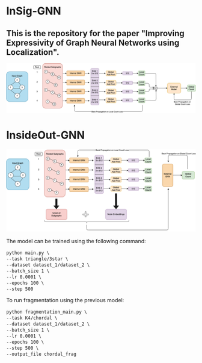 # InSig-GNN
## This is the repository for the paper "**Improving Expressivity of Graph Neural Networks using Localization**".
![model_new](Image/model_new.png)


# InsideOut-GNN

![model](Image/model.png)

The model can be trained using the following command:

```shell
python main.py \
--task triangle/3star \
--dataset dataset_1/dataset_2 \
--batch_size 1 \
--lr 0.0001 \
--epochs 100 \
--step 500
```


To run fragmentation using the previous model:
```shell
python fragmentation_main.py \
--task K4/chordal \
--dataset dataset_1/dataset_2 \
--batch_size 1 \
--lr 0.0001 \
--epochs 100 \
--step 500 \
--output_file chordal_frag
```
